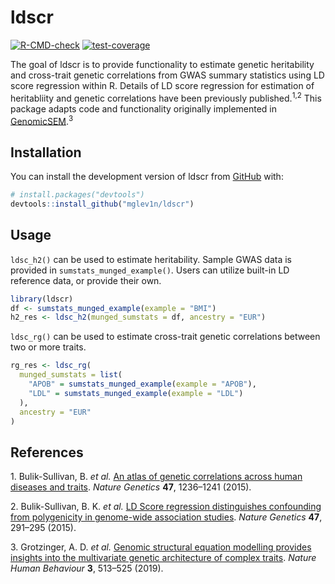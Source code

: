 
<!-- README.md is generated from README.Rmd. Please edit that file -->

# ldscr

<!-- badges: start -->

[![R-CMD-check](https://github.com/mglev1n/ldscr/actions/workflows/R-CMD-check.yaml/badge.svg)](https://github.com/mglev1n/ldscr/actions/workflows/R-CMD-check.yaml)
[![test-coverage](https://github.com/mglev1n/ldscr/actions/workflows/test-coverage.yaml/badge.svg)](https://github.com/mglev1n/ldscr/actions/workflows/test-coverage.yaml)

<!-- badges: end -->

The goal of ldscr is to provide functionality to estimate genetic
heritability and cross-trait genetic correlations from GWAS summary
statistics using LD score regression within R. Details of LD score
regression for estimation of heritabliity and genetic correlations have
been previously published.<sup>1,2</sup> This package adapts code and
functionality originally implemented in
[GenomicSEM](https://github.com/GenomicSEM/GenomicSEM).<sup>3</sup>

## Installation

You can install the development version of ldscr from
[GitHub](https://github.com/) with:

``` r
# install.packages("devtools")
devtools::install_github("mglev1n/ldscr")
```

## Usage

`ldsc_h2()` can be used to estimate heritability. Sample GWAS data is
provided in `sumstats_munged_example()`. Users can utilize built-in LD
reference data, or provide their own.

``` r
library(ldscr)
df <- sumstats_munged_example(example = "BMI")
h2_res <- ldsc_h2(munged_sumstats = df, ancestry = "EUR")
```

`ldsc_rg()` can be used to estimate cross-trait genetic correlations
between two or more traits.

``` r
rg_res <- ldsc_rg(
  munged_sumstats = list(
    "APOB" = sumstats_munged_example(example = "APOB"),
    "LDL" = sumstats_munged_example(example = "LDL")
  ),
  ancestry = "EUR"
)
```

## References

<div id="refs" class="references csl-bib-body" line-spacing="2">

<div id="ref-Bulik-Sullivan2015" class="csl-entry">

<span class="csl-left-margin">1. </span><span
class="csl-right-inline">Bulik-Sullivan, B. *et al.* [An atlas of
genetic correlations across human diseases and
traits](https://doi.org/10.1038/ng.3406). *Nature Genetics* **47**,
1236–1241 (2015).</span>

</div>

<div id="ref-Bulik-Sullivan2015a" class="csl-entry">

<span class="csl-left-margin">2. </span><span
class="csl-right-inline">Bulik-Sullivan, B. K. *et al.* [LD Score
regression distinguishes confounding from polygenicity in genome-wide
association studies](https://doi.org/10.1038/ng.3211). *Nature Genetics*
**47**, 291–295 (2015).</span>

</div>

<div id="ref-Grotzinger2019" class="csl-entry">

<span class="csl-left-margin">3. </span><span
class="csl-right-inline">Grotzinger, A. D. *et al.* [Genomic structural
equation modelling provides insights into the multivariate genetic
architecture of complex
traits](https://doi.org/10.1038/s41562-019-0566-x). *Nature Human
Behaviour* **3**, 513–525 (2019).</span>

</div>

</div>
